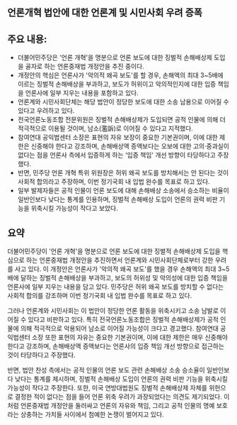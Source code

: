 ## 언론개혁 법안에 대한 언론계 및 시민사회 우려 증폭

## 주요 내용:
*   더불어민주당은 '언론 개혁'을 명분으로 언론 보도에 대한 징벌적 손해배상제 도입을 골자로 하는 언론중재법 개정안을 추진 중이다.
*   개정안의 핵심은 언론사가 '악의적 왜곡 보도'를 할 경우, 손해액의 최대 3~5배에 이르는 징벌적 손해배상을 부과하고, 보도가 허위이고 악의적인지에 대한 입증 책임을 언론사에 일부 지우는 내용을 포함하고 있다.
*   언론계와 시민사회단체는 해당 법안이 정당한 보도에 대한 소송 남용으로 이어질 수 있다고 우려하고 있다.
*   전국언론노동조합 전문위원은 징벌적 손해배상제가 도입되면 공적 인물에 의해 더 적극적으로 이용될 것이며, 남소(濫訴)로 이어질 수 있다고 지적했다.
*   참여연대 공익법센터 소장은 표현의 자유 보장이 중요한 기본권이며, 이에 대한 제한은 신중해야 한다고 강조하며, 손해배상액 증액보다는 오보에 대한 고의·중과실이 없다는 점을 언론사 측에서 입증하게 하는 '입증 책임' 개선 방향이 타당하다고 주장했다.
*   반면, 민주당 언론 개혁 특위 위원장은 허위 왜곡 보도를 방치해서는 안 된다는 것이 사회적 합의라고 주장하며, 이번 정기국회 내 입법 완수를 목표로 하고 있다.
*   일부 발제자들은 공적 인물이 언론 보도에 대해 손해배상 소송에서 승소하는 비율이 일반인보다 낮다는 통계를 인용하며, 징벌적 손해배상 도입이 언론의 권력 비판 기능을 위축시킬 가능성이 작다고 보았다.

## 요약

더불어민주당이 '언론 개혁'을 명분으로 언론 보도에 대한 징벌적 손해배상제 도입을 핵심으로 하는 언론중재법 개정안을 추진하면서 언론계와 시민사회단체로부터 강한 우려를 사고 있다. 이 개정안은 언론사가 '악의적 왜곡 보도'를 했을 경우 손해액의 최대 3~5배에 달하는 징벌적 손해배상을 부과하고, 보도의 허위성 및 악의성에 대한 입증 책임을 언론사에 일부 지우는 내용을 담고 있다. 민주당은 허위 왜곡 보도를 방치할 수 없다는 사회적 합의를 강조하며 이번 정기국회 내 입법 완수를 목표로 하고 있다.

그러나 언론계와 시민사회는 이 법안이 정당한 언론 활동을 위축시키고 소송 남발로 이어질 수 있다고 비판하고 있다. 특히 전국언론노동조합은 징벌적 손해배상제가 공적 인물에 의해 적극적으로 악용되어 남소로 이어질 가능성이 크다고 경고했다. 참여연대 공익법센터 소장 또한 표현의 자유는 중요한 기본권이며, 이에 대한 제한은 매우 신중해야 한다고 강조하며, 손해배상액 증액보다는 언론사의 입증 책임 개선 방향으로 접근하는 것이 타당하다고 주장했다.

반면, 법안 찬성 측에서는 공적 인물의 언론 보도 관련 손해배상 소송 승소율이 일반인보다 낮다는 통계를 제시하며, 징벌적 손해배상 도입이 언론의 권력 비판 기능을 위축시킬 가능성이 작다고 주장한다. 또한, 미국 연방대법원도 징벌적 손해배상제 자체를 위헌으로 결정한 적이 없다는 점을 들어 언론 위축 우려가 과장되었다는 의견도 제기되었다. 이처럼 언론중재법 개정안을 둘러싸고 언론의 자유와 책임, 그리고 공적 인물의 명예 보호라는 상충하는 가치들 사이에서 첨예한 논쟁이 벌어지고 있다.